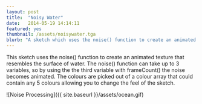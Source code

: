 ```yaml
---
layout: post
title:  "Noisy Water"
date:   2014-05-19 14:14:11
featured: yes
thumbnail: /assets/noisywater.tga
blurb: "A sketch which uses the noise() function to create an animated texture that resembles the surface of water."
---
```


This sketch uses the noise() function to create an animated texture that resembles the surface of water. The noise() function can take up to 3 variables, so by using the the third variable with frameCount() the noise becomes animated. The colours are picked out of a colour array that could contain any 5 colours allowing you to change the feel of the sketch.

![Noise Processing]({{ site.baseurl }}/assets/ocean.gif)